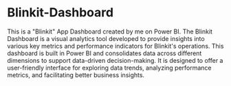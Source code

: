 # Blinkit-Dashboard
This is a "Blinkit" App Dashboard created by me on Power BI. 
The Blinkit Dashboard is a visual analytics tool developed to provide insights into various key metrics and performance indicators for Blinkit's operations. 
This dashboard is built in Power BI and consolidates data across different dimensions to support data-driven decision-making. It is designed to offer a user-friendly interface for exploring data trends, analyzing performance metrics, and facilitating better business insights.
